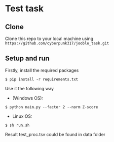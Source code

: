 # Test task

## Clone

Clone this repo to your local machine using `https://github.com/cyberpunk317/jooble_task.git`

## Setup and run

Firstly, install the required packages

```shell
$ pip install -r requirements.txt
```
Use it the following way
* (Windows OS):

```shell
$ python main.py --factor 2 --norm Z-score
```
* Linux OS:

```shell
$ sh run.sh
```

Result test_proc.tsv could be found in data folder


